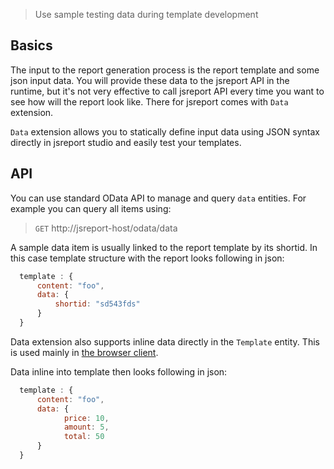 > Use sample testing data during template development

## Basics

The input to the report generation process is the report template and some json input data. You will provide these data to the jsreport API in the runtime, but it's not very effective to call jsreport API every time you want to see how will the report look like. There for jsreport comes with `Data` extension.

`Data` extension allows you to statically define input data using JSON syntax directly in jsreport studio and easily test your templates.

## API

You can use standard OData API to manage and query `data` entities. For example you can query all items using:
> `GET` http://jsreport-host/odata/data

A sample data item is usually linked to the report template by its shortid. In this case template structure with the report looks following in json:

```js
  template : {
	  content: "foo",
	  data: {
		  shortid: "sd543fds"		  
	  }
  }
```  

Data extension also supports inline data directly in the `Template` entity. This is used mainly in [the browser client](/learn/browser-client).

Data inline into template then looks following in json:

```js
  template : {
	  content: "foo",
	  data: {
			price: 10,
			amount: 5,
			total: 50
	  }
  }
```
